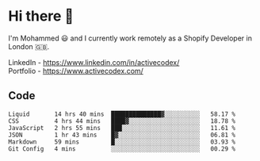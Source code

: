 # Hi there 👋

I'm Mohammed 😃 and I currently work remotely as a Shopify Developer in London 🇬🇧.

LinkedIn - https://www.linkedin.com/in/activecodex/
<br/>
Portfolio - https://www.activecodex.com/

## Code

<!--START_SECTION:waka-->

```text
Liquid       14 hrs 40 mins  ██████████████▓░░░░░░░░░░   58.17 %
CSS          4 hrs 44 mins   ████▓░░░░░░░░░░░░░░░░░░░░   18.78 %
JavaScript   2 hrs 55 mins   ███░░░░░░░░░░░░░░░░░░░░░░   11.61 %
JSON         1 hr 43 mins    █▓░░░░░░░░░░░░░░░░░░░░░░░   06.81 %
Markdown     59 mins         █░░░░░░░░░░░░░░░░░░░░░░░░   03.93 %
Git Config   4 mins          ░░░░░░░░░░░░░░░░░░░░░░░░░   00.29 %
```

<!--END_SECTION:waka-->
